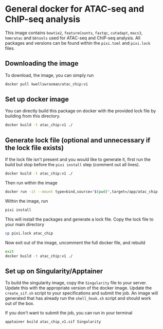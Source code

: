 # General docker for ATAC-seq and ChIP-seq analysis
This image contains `bowtie2`, `featureCounts`, `fastqc`, `cutadapt`, `macs3`, `hmmratac` and `bbtools` used for ATAC-seq and ChIP-seq analysis. All packages and versions can be found within the `pixi.toml` and `pixi.lock` files.

## Downloading the image
To download, the image, you can simply run

```bash
docker pull kwellswrasman/atac_chip:v1
```


## Set up docker image

You can directly build this package on docker with the provided lock file by building from this directory.

```bash
docker build -t atac_chip:v1 ./
```

## Generate lock file (optional and unnecessary if the lock file exists)
If the lock file isn't present and you would like to generate it, first run the build but stop before the `pixi install` step (comment out all lines).

```bash
docker build -t atac_chip:v1 ./
```

Then run within the image

```bash
docker run -it --mount type=bind,source="$(pwd)",target=/app/atac_chip atac_chip:v1 sh
```

Within the image, run

```bash
pixi install
```

This will install the packages and generate a lock file. Copy the lock file to your main directory

```bash
cp pixi.lock atac_chip
```

Now exit out of the image, uncomment the full docker file, and rebuild

```bash
exit
docker build -t atac_chip:v1 ./
```

## Set up on Singularity/Apptainer
To build the singularity image, copy the `Singularity` file to your server. Update this with the appropriate version of the docker image. Update the `create_sif.sh` script to your specifications and submit the job. An image will generated that has already run the `shell_hook.sh` script and should work out of the box.

If you don't want to submit the job, you can run in your terminal
```bash
apptainer build atac_chip_v1.sif Singularity
```